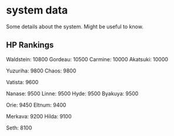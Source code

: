 # system data #

Some details about the system. Might be useful to know.

## HP Rankings ##

Waldstein: 10800
Gordeau: 10500
Carmine: 10000
Akatsuki: 10000

Yuzuriha: 9800
Chaos: 9800

Vatista: 9600

Nanase: 9500
Linne: 9500
Hyde: 9500
Byakuya: 9500

Orie: 9450
Eltnum: 9400

Merkava: 9200
Hilda: 9100

Seth: 8100